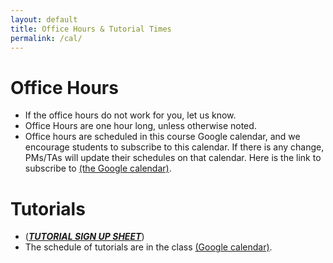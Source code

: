 ```yaml
---
layout: default
title: Office Hours & Tutorial Times
permalink: /cal/
---
```


# Office Hours

- If the office hours do not work for you, let us know.
- Office Hours are one hour long, unless otherwise noted.
- Office hours are scheduled in this course Google calendar, and we encourage students to subscribe to this calendar. If there is any change, PMs/TAs will update their schedules on that calendar. Here is the link to subscribe to [(the Google calendar)](https://calendar.google.com/calendar/u/0?cid=Y19mYmRlYzA1M2NjNGRjN2MwOWZjODM1OGQ1ODNmMTY2YzhlNTRjZTcwMDE4Yjc3M2JmMWRkZmU4ZDYzYjUyNzIxQGdyb3VwLmNhbGVuZGFyLmdvb2dsZS5jb20).

<!---
| Instructor     | Date time     | Location      |
| -------------- | ------------- | ------------- |
| Amy Chen       | Wed 3-4pm     | Mudd Lobby    |
| Alan Guo       | Tue 3-4pm     | Mudd 3532     |
| Lucy Joseph    | Tue 4-5pm     | Tech L160     |
| Eliot Lee      | Mon 1-2pm     | TCHL 150      |
| Gerardo Perez  | Mon 12-1pm    | Annenberg G01 |
| Annabelle Sole | Mon 11am-12pm | Annenberg G29 |
| Anna Xiao      | Wed 4-5pm     | Mudd 3523     |
| David Xu       | Wed 3-4pm     | TCHM177       |


|Day|Time| Location|Instructor|
|---|----|---------|----------|
|Mon|11am|Mudd 3532|Lisa|
|Mon|2:30pm|Mudd 3532|Kelly|
|Tue|11am|First floor lobby of Mudd|Lucy|
|Wed|4pm|Mudd 3532|Maria|
|Thu|11am|Mudd 3532|Wendy|
|Thu|12:30pm|First floor lobby of Mudd|Sydney|
-->


# Tutorials

- ([**_TUTORIAL SIGN UP SHEET_**](https://docs.google.com/spreadsheets/d/1epNYAIB3sNFyeAligfU2GfwEpfRt81pVmPF4hwXGTRk/edit?usp=sharing))
- The schedule of tutorials are in the class [(Google calendar)](https://calendar.google.com/calendar/u/0?cid=Y19mYmRlYzA1M2NjNGRjN2MwOWZjODM1OGQ1ODNmMTY2YzhlNTRjZTcwMDE4Yjc3M2JmMWRkZmU4ZDYzYjUyNzIxQGdyb3VwLmNhbGVuZGFyLmdvb2dsZS5jb20).

<!---
| Instructor     | Date time     | Location      |
| -------------- | ------------- | ------------- |
| Amy Chen       | Mon 3-4pm     | Tech M120     |
| Alan Guo       | Tue 2-3pm     | Mudd 3532     |
| Lucy Joseph    | Tue 1-2pm     | Annenberg G32 |
| Eliot Lee      | Wed 1-2pm     | TCHL 158      |
| Gerardo Perez  | Wed 12-1pm    | Annenberg G30 |
| Annabelle Sole | Wed 11am-12pm | Annenberg G29 |
| Anna Xiao      | Mon 2-3pm     | Tech M177     |
| David Xu       | Mon 5-6pm     | TCHM164       |


|Day|Time|Location|Instructor|
|---|----|--------|----------|
|Mon|10am|Mudd 3532|Lisa|
|Tue|4pm|First floor lobby of Mudd|Maria|
|Tue|12pm|Frances Searle 1-441|Wendy|
|Wed|11am|First floor lobby of Mudd|Sydney|
|Wed|2:30pm|First floor lobby of Mudd|Kelly|
|Wed|6pm|Mudd 3532|Lucy|
|Thu|12pm|Mudd 3532|Wendy|
-->

